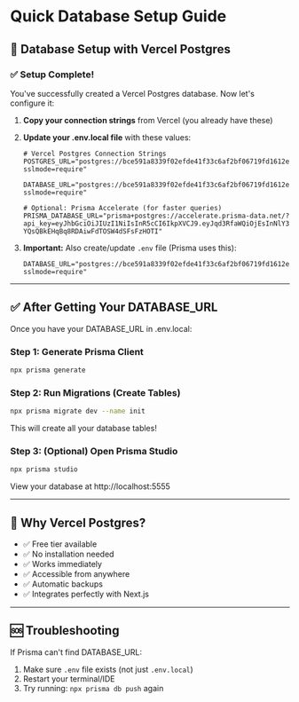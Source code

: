 # Quick Database Setup Guide

## 🚀 Database Setup with Vercel Postgres

### ✅ Setup Complete!

You've successfully created a Vercel Postgres database. Now let's configure it:

1. **Copy your connection strings** from Vercel (you already have these)

2. **Update your .env.local file** with these values:

   ```env
   # Vercel Postgres Connection Strings
   POSTGRES_URL="postgres://bce591a8339f02efde41f33c6af2bf06719fd1612e679f94af840de94cf35f6e:sk_s18HEzVSdGkQUOeD7Lohs@db.prisma.io:5432/postgres?sslmode=require"
   
   DATABASE_URL="postgres://bce591a8339f02efde41f33c6af2bf06719fd1612e679f94af840de94cf35f6e:sk_s18HEzVSdGkQUOeD7Lohs@db.prisma.io:5432/postgres?sslmode=require"
   
   # Optional: Prisma Accelerate (for faster queries)
   PRISMA_DATABASE_URL="prisma+postgres://accelerate.prisma-data.net/?api_key=eyJhbGciOiJIUzI1NiIsInR5cCI6IkpXVCJ9.eyJqd3RfaWQiOjEsInNlY3VyZV9rZXkiOiJza19zMThIRXpWU2RHa1FVT2VEN0xvaHMiLCJhcGlfa2V5IjoiMDFLNk5CU0hWTkcwVlA0WThEOEU1M1QyMEgiLCJ0ZW5hbnRfaWQiOiJiY2U1OTFhODMzOWYwMmVmZGU0MWYzM2M2YWYyYmYwNjcxOWZkMTYxMmU2NzlmOTRhZjg0MGRlOTRjZjM1ZjZlIiwiaW50ZXJuYWxfc2VjcmV0IjoiMDg3NzM4ZDktMDA4My00ZjY5LTg4NTgtNjI5ODJlOWQwMGNkIn0.raefOZIO-YQsQBkEHqBq8RDAiwFdTOSW4dSFsFzHOTI"
   ```

3. **Important:** Also create/update `.env` file (Prisma uses this):
   ```env
   DATABASE_URL="postgres://bce591a8339f02efde41f33c6af2bf06719fd1612e679f94af840de94cf35f6e:sk_s18HEzVSdGkQUOeD7Lohs@db.prisma.io:5432/postgres?sslmode=require"
   ```

---

## ✅ After Getting Your DATABASE_URL

Once you have your DATABASE_URL in .env.local:

### Step 1: Generate Prisma Client
```bash
npx prisma generate
```

### Step 2: Run Migrations (Create Tables)
```bash
npx prisma migrate dev --name init
```

This will create all your database tables!

### Step 3: (Optional) Open Prisma Studio
```bash
npx prisma studio
```

View your database at http://localhost:5555

---

## 🎯 Why Vercel Postgres?

- ✅ Free tier available
- ✅ No installation needed
- ✅ Works immediately
- ✅ Accessible from anywhere
- ✅ Automatic backups
- ✅ Integrates perfectly with Next.js

---

## 🆘 Troubleshooting

If Prisma can't find DATABASE_URL:
1. Make sure `.env` file exists (not just `.env.local`)
2. Restart your terminal/IDE
3. Try running: `npx prisma db push` again
